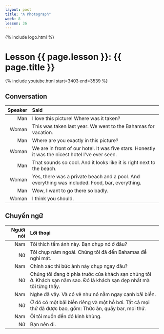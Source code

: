 ```yaml
---
layout: post
title: "A Photograph"
week: 8
lesson: 36
---
```


{% include logo.html %}

# Lesson {{ page.lesson }}: {{ page.title }}

{% include youtube.html start=3403 end=3539 %}

## Conversation

Speaker | Said
---: | :---
Man | I love this picture! Where was it taken?
Woman | This was taken last year. We went to the Bahamas for vacation.
Man | Where are you exactly in this picture?
Woman | We are in front of our hotel. It was five stars. Honestly it was the nicest hotel I've ever seen.
Man | That sounds so cool. And it looks like it is right next to the beach.
Woman | Yes, there was a private beach and a pool. And everything was included. Food, bar, everything.
Man | Wow, I want to go there so badly.
Woman | I think you should.

## Chuyển ngữ

Người nói | Lời thoại
---: | :---
Nam | Tôi thích tấm ảnh này. Bạn chụp nó ở đâu?
Nữ | Tôi chụp năm ngoái. Chúng tôi đã đến Bahamas để nghỉ mát.
Nam | Chính xác thì bức ảnh này chụp ngay đâu?
Nữ | Chúng tôi đang ở phía trước của khách sạn chúng tôi ở. Khách sạn năm sao. Đó là khách sạn đẹp nhất mà tôi từng thấy.
Nam | Nghe đã vậy. Và có vẻ như nó nằm ngay cạnh bãi biển.
Nữ | Ở đó có một bãi biển riêng và một hồ bơi. Tất cả mọi thứ đã được bao, gồm: Thức ăn, quầy bar, mọi thứ.
Nam | Ôi tôi muốn đến đó kinh khủng.
Nữ | Bạn nên đi.
